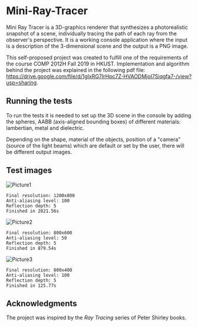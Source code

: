# Mini-Ray-Tracer

Mini Ray Tracer is a 3D-graphics renderer that synthesizes a photorealistic snapshot of a scene, individually tracing the path of each ray from the observer's perspective. It is a working console application where the input is a description of the 3-dimensional scene and the output is a PNG image.

This self-proposed project was created to fulfill one of the requirements of the course COMP 2012H Fall 2019 in HKUST. Implementation and algorithm behind the project was explained in the following pdf file: https://drive.google.com/file/d/1gIxRG7IrHpc7Z-HVAODMjoI7Siqgfa7-/view?usp=sharing.

## Running the tests

To run the tests it is needed to set up the 3D scene in the console by adding the spheres, AABB (axis-aligned bounding boxes) of different materials: lambertian, metal and dielectric. 

Depending on the shape, material of the objects, position of a "camera" (source of the light beams) which are default or set by the user, there will be different output images. 

## Test images

![Picture1](https://user-images.githubusercontent.com/53835037/73949200-4bf1a780-4924-11ea-8682-389d1c87bd51.png)
```
Final resolution: 1200x800
Anti-aliasing level: 100
Reflection depth: 5
Finished in 2821.56s
```

![Picture2](https://user-images.githubusercontent.com/53835037/73950408-15b52780-4926-11ea-9ff2-6376f975679f.png)
```
Final resolution: 800x600
Anti-aliasing level: 50
Reflection depth: 5
Finished in 879.54s
```

![Picture3](https://user-images.githubusercontent.com/53835037/73950745-a429a900-4926-11ea-8b5d-be7f99c675d9.png)
```
Final resolution: 800x400
Anti-aliasing level: 100
Reflection depth: 5
Finished in 125.77s
```

## Acknowledgments

The project was inspired by the <em> Ray Tracing </em> series of Peter Shirley books.
